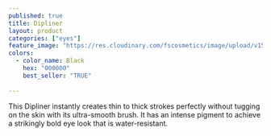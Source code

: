 ```yaml
---
published: true
title: Dipliner
layout: product
categories: ["eyes"]
feature_image: "https://res.cloudinary.com/fscosmetics/image/upload/v1553853722/fs_dipliner.jpg"
colors:
  - color_name: Black
    hex: "000000"
    best_seller: "TRUE"
    
---
```

This Dipliner instantly creates thin to thick strokes perfectly without tugging on the skin with its ultra-smooth brush. It has an intense pigment to achieve a strikingly bold eye look that is water-resistant.
